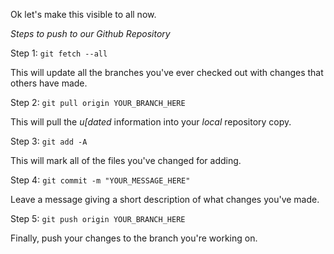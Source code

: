 Ok let's make this visible to all now.

_Steps to push to our Github Repository_

Step 1: `git fetch --all` 

This will update all the branches you've ever checked out with changes that others have made.
 
Step 2: `git pull origin YOUR_BRANCH_HERE` 

This will pull the _u[dated_ information into your _local_ repository copy.

Step 3: `git add -A` 

This will mark all of the files you've changed for adding.

Step 4: `git commit -m "YOUR_MESSAGE_HERE"`

Leave a message giving a short description of what changes you've made.
 
Step 5: `git push origin YOUR_BRANCH_HERE` 

Finally, push your changes to the branch you're working on.
